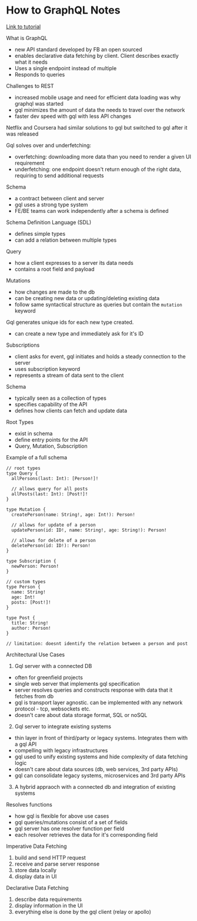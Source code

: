 # How to GraphQL Notes

[Link to tutorial](https://www.howtographql.com/)

What is GraphQL

- new API standard developed by FB an open sourced
- enables declarative data fetching by client. Client describes exactly what it needs
- Uses a single endpoint instead of multiple
- Responds to queries

Challenges to REST

- increased mobile usage and need for efficient data loading was why graphql was started
- gql minimizes the amount of data the needs to travel over the network
- faster dev speed with gql with less API changes

Netflix and Coursera had similar solutions to gql but switched to gql after it was released

Gql solves over and underfetching:

- overfetching: downloading more data than you need to render a given UI requirement
- underfetching: one endpoint doesn't return enough of the right data, requiring to send additional requests

Schema

- a contract between client and server
- gql uses a strong type system
- FE/BE teams can work independently after a schema is defined

Schema Definition Language (SDL)

- defines simple types
- can add a relation between multiple types

Query

- how a client expresses to a server its data needs
- contains a root field and payload

Mutations

- how changes are made to the db
- can be creating new data or updating/deleting existing data
- follow same syntactical structure as queries but contain the `mutation` keyword

Gql generates unique ids for each new type created.

- can create a new type and immediately ask for it's ID

Subscriptions

- client asks for event, gql initiates and holds a steady connection to the server
- uses subscription keyword
- represents a stream of data sent to the client

Schema

- typically seen as a collection of types
- specifies capability of the API
- defines how clients can fetch and update data

Root Types

- exist in schema
- define entry points for the API
- Query, Mutation, Subscription

Example of a full schema

```
// root types
type Query {
  allPersons(last: Int): [Person!]!

  // allows query for all posts
  allPosts(last: Int): [Post!]!
}

type Mutation {
  createPerson(name: String!, age: Int!): Person!

  // allows for update of a person
  updatePerson(id: ID!, name: String!, age: String!): Person!

  // allows for delete of a person
  deletePerson(id: ID!): Person!
}

type Subscription {
  newPerson: Person!
}

// custom types
type Person {
  name: String!
  age: Int!
  posts: [Post!]!
}

type Post {
  title: String!
  author: Person!
}

// limitation: doesnt identify the relation between a person and post
```

Architectural Use Cases

1. Gql server with a connected DB

- often for greenfield projects
- single web server that implements gql specification
- server resolves queries and constructs response with data that it fetches from db
- gql is transport layer agnostic. can be implemented with any network protocol - tcp, websockets etc.
- doesn't care about data storage format, SQL or noSQL

2. Gql server to integrate existing systems

- thin layer in front of third/party or legacy systems. Integrates them with a gql API
- compelling with legacy infrastructures
- gql used to unify existing systems and hide complexity of data fetching logic
- doesn't care about data sources (db, web services, 3rd party APIs)
- gql can consolidate legacy systems, microservices and 3rd party APIs

3. A hybrid appraoch with a connected db and integration of existing systems

Resolves functions

- how gql is flexible for above use cases
- gql queries/mutations consist of a set of fields
- gql server has one resolver function per field
- each resolver retrieves the data for it's corresponding field

Imperative Data Fetching

1. build and send HTTP request
2. receive and parse server response
3. store data locally
4. display data in UI

Declarative Data Fetching

1. describe data requirements
2. display information in the UI
3. everything else is done by the gql client (relay or apollo)
